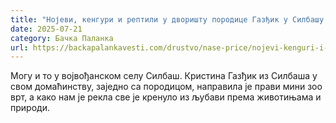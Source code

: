```yaml
---
title: "Нојеви, кенгури и рептили у дворишту породице Газђик у Силбашу (ВИДЕО)"
date: 2025-07-21
category: Бачка Паланка
url: https://backapalankavesti.com/drustvo/nase-price/nojevi-kenguri-i-reptili-u-dvoristu-porodice-gazdjik-u-silbasu-video/
---
```


Могу и то у војвођанском селу Силбаш. Кристина Газђик из Силбаша у свом домаћинству, заједно са породицом, направила је прави мини зоо врт, а како нам је рекла све је кренуло из љубави према животињама и природи.
